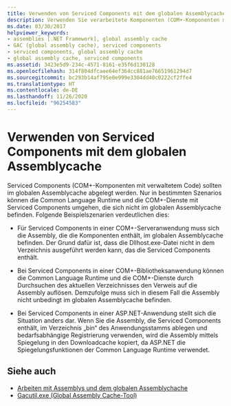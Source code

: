 ```yaml
---
title: Verwenden von Serviced Components mit dem globalen Assemblycache
description: Verwenden Sie verarbeitete Komponenten (COM+-Komponenten mit verwaltetem Code) mit dem globalen Assemblycache in .NET. Ermitteln Sie, ob die CLR- und COM+-Dienste Nicht-GAC-Komponenten verarbeiten können.
ms.date: 03/30/2017
helpviewer_keywords:
- assemblies [.NET Framework], global assembly cache
- GAC (global assembly cache), serviced components
- serviced components, global assembly cache
- global assembly cache, serviced components
ms.assetid: 3423e5d9-234c-4571-8161-e35f6d130128
ms.openlocfilehash: 314f804dfcaee64ef364cc881ae76651961294d7
ms.sourcegitcommit: bc293b14af795e0e999e3304dd40c0222cf2ffe4
ms.translationtype: HT
ms.contentlocale: de-DE
ms.lasthandoff: 11/26/2020
ms.locfileid: "96254583"
---
```

# <a name="using-serviced-components-with-the-global-assembly-cache"></a>Verwenden von Serviced Components mit dem globalen Assemblycache

Serviced Components (COM+-Komponenten mit verwaltetem Code) sollten im globalen Assemblycache abgelegt werden. Nur in bestimmten Szenarios können die Common Language Runtime und die COM+-Dienste mit Serviced Components umgehen, die sich nicht im globalen Assemblycache befinden. Folgende Beispielszenarien verdeutlichen dies:  
  
- Für Serviced Components in einer COM+-Serveranwendung muss sich die Assembly, die die Komponenten enthält, im globalen Assemblycache befinden. Der Grund dafür ist, dass die Dllhost.exe-Datei nicht in dem Verzeichnis ausgeführt werden kann, das die Serviced Components enthält.  
  
- Bei Serviced Components in einer COM+-Bibliotheksanwendung können die Common Language Runtime und die COM+-Dienste durch Durchsuchen des aktuellen Verzeichnisses den Verweis auf die Assembly auflösen. Demzufolge muss sich in diesem Fall die Assembly nicht unbedingt im globalen Assemblycache befinden.  
  
- Bei Serviced Components in einer ASP.NET-Anwendung stellt sich die Situation anders dar. Wenn Sie die Assembly, die Serviced Components enthält, im Verzeichnis „bin“ des Anwendungsstamms ablegen und bedarfsabhängige Registrierung verwenden, wird die Assembly mittels Spiegelung in den Downloadcache kopiert, da ASP.NET die Spiegelungsfunktionen der Common Language Runtime verwendet.  
  
## <a name="see-also"></a>Siehe auch

- [Arbeiten mit Assemblys und dem globalen Assemblychache](working-with-assemblies-and-the-gac.md)
- [Gacutil.exe (Global Assembly Cache-Tool)](../tools/gacutil-exe-gac-tool.md)
